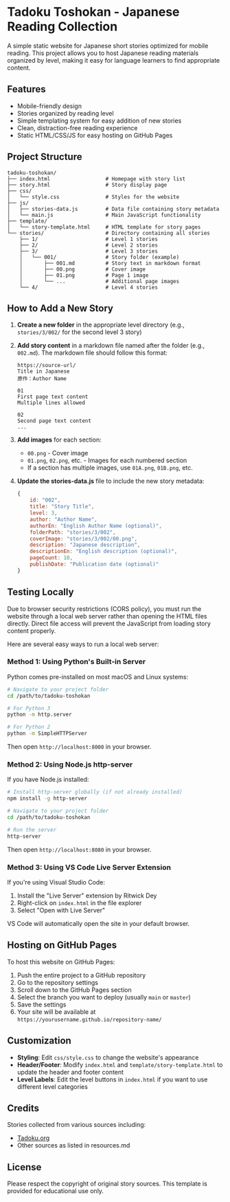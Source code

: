 # Tadoku Toshokan - Japanese Reading Collection

A simple static website for Japanese short stories optimized for mobile reading. This project allows you to host Japanese reading materials organized by level, making it easy for language learners to find appropriate content.

## Features

- Mobile-friendly design
- Stories organized by reading level
- Simple templating system for easy addition of new stories
- Clean, distraction-free reading experience
- Static HTML/CSS/JS for easy hosting on GitHub Pages

## Project Structure

```
tadoku-toshokan/
├── index.html                  # Homepage with story list
├── story.html                  # Story display page
├── css/
│   └── style.css               # Styles for the website
├── js/
│   ├── stories-data.js         # Data file containing story metadata
│   └── main.js                 # Main JavaScript functionality
├── template/
│   └── story-template.html     # HTML template for story pages
└── stories/                    # Directory containing all stories
    ├── 1/                      # Level 1 stories
    ├── 2/                      # Level 2 stories
    ├── 3/                      # Level 3 stories
    │   └── 001/                # Story folder (example)
    │       ├── 001.md          # Story text in markdown format
    │       ├── 00.png          # Cover image
    │       ├── 01.png          # Page 1 image
    │       └── ...             # Additional page images
    └── 4/                      # Level 4 stories
```

## How to Add a New Story

1. **Create a new folder** in the appropriate level directory (e.g., `stories/3/002/` for the second level 3 story)

2. **Add story content** in a markdown file named after the folder (e.g., `002.md`). The markdown file should follow this format:
   ```
   https://source-url/
   Title in Japanese
   原作：Author Name

   01
   First page text content
   Multiple lines allowed
   
   02
   Second page text content
   ...
   ```

3. **Add images** for each section:
   - `00.png` - Cover image
   - `01.png`, `02.png`, etc. - Images for each numbered section
   - If a section has multiple images, use `01A.png`, `01B.png`, etc.

4. **Update the stories-data.js** file to include the new story metadata:
   ```javascript
   {
       id: "002",
       title: "Story Title",
       level: 3,
       author: "Author Name",
       authorEn: "English Author Name (optional)",
       folderPath: "stories/3/002",
       coverImage: "stories/3/002/00.png",
       description: "Japanese description",
       descriptionEn: "English description (optional)",
       pageCount: 10,
       publishDate: "Publication date (optional)"
   }
   ```

## Testing Locally

Due to browser security restrictions (CORS policy), you must run the website through a local web server rather than opening the HTML files directly. Direct file access will prevent the JavaScript from loading story content properly.

Here are several easy ways to run a local web server:

### Method 1: Using Python's Built-in Server

Python comes pre-installed on most macOS and Linux systems:

```bash
# Navigate to your project folder
cd /path/to/tadoku-toshokan

# For Python 3
python -m http.server

# For Python 2
python -m SimpleHTTPServer
```

Then open `http://localhost:8000` in your browser.

### Method 2: Using Node.js http-server

If you have Node.js installed:

```bash
# Install http-server globally (if not already installed)
npm install -g http-server

# Navigate to your project folder
cd /path/to/tadoku-toshokan

# Run the server
http-server
```

Then open `http://localhost:8080` in your browser.

### Method 3: Using VS Code Live Server Extension

If you're using Visual Studio Code:

1. Install the "Live Server" extension by Ritwick Dey
2. Right-click on `index.html` in the file explorer
3. Select "Open with Live Server"

VS Code will automatically open the site in your default browser.

## Hosting on GitHub Pages

To host this website on GitHub Pages:

1. Push the entire project to a GitHub repository
2. Go to the repository settings
3. Scroll down to the GitHub Pages section
4. Select the branch you want to deploy (usually `main` or `master`)
5. Save the settings
6. Your site will be available at `https://yourusername.github.io/repository-name/`

## Customization

- **Styling**: Edit `css/style.css` to change the website's appearance
- **Header/Footer**: Modify `index.html` and `template/story-template.html` to update the header and footer content
- **Level Labels**: Edit the level buttons in `index.html` if you want to use different level categories

## Credits

Stories collected from various sources including:
- [Tadoku.org](https://tadoku.org/japanese/en/free-books-en/)
- Other sources as listed in resources.md

## License

Please respect the copyright of original story sources. This template is provided for educational use only.
